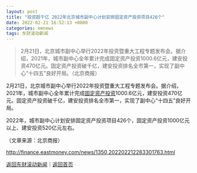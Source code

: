 ```yaml
---
layout: post
title: "投资超千亿 2022年北京城市副中心计划安排固定资产投资项目426个"
date: 2022-02-21 16:52:13 +0800
categories: emnews
tags: 东财滚动新闻
---
```

> 2月21日，北京城市副中心举行2022年投资暨重大工程专题发布会。据介绍，2021年，城市副中心全年累计完成固定资产投资1000.6亿元，建安投资470亿元。固定资产投资破千亿，建安投资排名全市第一，实现了副中心“十四五”良好开局。（北京商报）

<p>2月21日，北京城市副中心举行2022年投资暨重大工程专题发布会。据介绍，2021年，城市副中心全年累计完成<span id="Info.354"><a href="http://data.eastmoney.com/cjsj/gdzctz.html" class="infokey">固定资产投资</a></span>1000.6亿元，建安投资470亿元。固定资产投资破千亿，建安投资排名全市第一，实现了副中心“十四五”良好开局。</p>
 <p>2022年，城市副中心计划安排固定资产投资项目426个，固定资产投资1000亿元以上、建安投资520亿元左右。</p><p class="em_media">（文章来源：北京商报）</p>

<http://finance.eastmoney.com/news/1350,202202212283301763.html>

[返回东财滚动新闻](//finews.withounder.com/emnews/)｜[返回首页](//finews.withounder.com/)